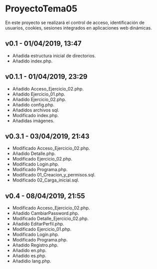 # ProyectoTema05
En este proyecto se realizará el control de acceso, identificación de usuarios, cookies, sesiones integrados en aplicaciones web dinámicas.

## v0.1 - 01/04/2019, 13:47
* Añadida estructura inicial de directorios.
* Añadido index.php.

## v0.1.1 - 01/04/2019, 23:29
* Añadido Acceso_Ejercicio_02.php.
* Añadido Ejercicio_01.php.
* Añadido Ejercicio_02.php.
* Añadido config.php.
* Añadidos archivos sql.
* Modificado index.php.
* Añadidas imágenes.

## v0.3.1 - 03/04/2019, 21:43
* Modificado Acceso_Ejercicio_02.php.
* Añadido Detalle.php.
* Modificado Ejercicio_02.php.
* Modificado Login.php.
* Modificado Programa.php.
* Modificado 01_Creacion_y_permisos.sql.
* Modificado 02_Carga_inicial.sql.

## v0.4 - 08/04/2019, 21:55
* Modificado Acceso_Ejercicio_02.php.
* Añadido CambiarPassword.php.
* Modificado Detalle_Ejercicio_02.php.
* Añadido EditarPerfil.php.
* Modificado Ejercicio_01.php.
* Modificado Login.php.
* Modificado Programa.php.
* Añadido Registro.php.
* Añadido en.php.
* Añadido es.php.
* Añadidio lang.php.
